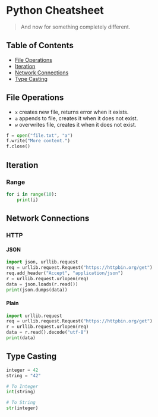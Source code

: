 # Python Cheatsheet

> And now for something completely different.

## Table of Contents

- [File Operations](#file-operations)
- [Iteration](#iteration)
- [Network Connections](#network-connections)
- [Type Casting](#type-casting)

## File Operations

* `x` creates new file, returns error when it exists.
* `a` appends to file, creates it when it does not exist.
* `w` overwrites file, creates it when it does not exist.

```py
f = open("file.txt", "a")
f.write("More content.")
f.close()
```

## Iteration

### Range
```py
for i in range(10):
    print(i)
```

## Network Connections

### HTTP

#### JSON
```py
import json, urllib.request
req = urllib.request.Request("https://httpbin.org/get")
req.add_header("Accept", "application/json")
r = urllib.request.urlopen(req)
data = json.loads(r.read())
print(json.dumps(data))
```

#### Plain
```py
import urllib.request
req = urllib.request.Request("https://httpbin.org/get")
r = urllib.request.urlopen(req)
data = r.read().decode("utf-8")
print(data)
```

## Type Casting

```py
integer = 42
string = "42"

# To Integer
int(string)

# To String
str(integer)
```
